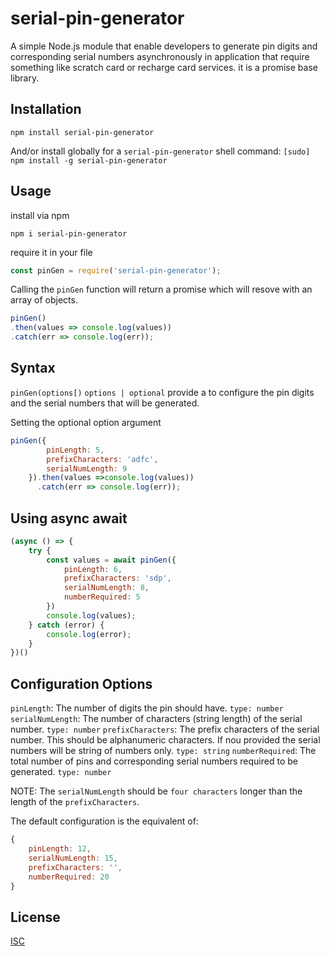 serial-pin-generator
========================

A simple Node.js module that enable developers to generate pin digits and corresponding serial numbers asynchronously in application that require something like scratch card or recharge card services.
it is a promise base library.


Installation
------------
`npm install serial-pin-generator`

And/or install globally for a `serial-pin-generator` shell command:
`[sudo] npm install -g serial-pin-generator`


Usage
-----
install via npm

`npm i serial-pin-generator`

require it in your file
```javascript
const pinGen = require('serial-pin-generator');
```
Calling the `pinGen` function will return a promise which will resove with an array of objects.

```javascript
pinGen()
.then(values => console.log(values))
.catch(err => console.log(err));
```

Syntax
------
`pinGen(options[)`
`options | optional` provide a to configure the pin digits and the serial numbers that will be generated.

Setting the optional option argument
```javascript
pinGen({
        pinLength: 5,
        prefixCharacters: 'adfc',
        serialNumLength: 9
    }).then(values =>console.log(values))
      .catch(err => console.log(err));
```

Using async await
-----------------
```javascript
(async () => {
    try {
        const values = await pinGen({
            pinLength: 6,
            prefixCharacters: 'sdp',
            serialNumLength: 8,
            numberRequired: 5
        })
        console.log(values);
    } catch (error) {
        console.log(error);
    }
})()
```

Configuration Options
---------------------
`pinLength`: The number of digits the pin should have. `type: number`
`serialNumLength`: The number of characters (string length) of the serial number. `type: number`
`prefixCharacters`: The prefix characters of the serial number. This should be alphanumeric characters.
If nou provided the serial numbers will be string of numbers only. `type: string`
`numberRequired`: The total number of pins and corresponding serial numbers required to be generated. `type: number`


NOTE: The `serialNumLength` should be `four characters` longer than the length of the `prefixCharacters`.

The default configuration is the equivalent of:
```javascript
{
    pinLength: 12, 
    serialNumLength: 15, 
    prefixCharacters: '', 
    numberRequired: 20
}
```


License
-------
[ISC](https://github.com/uniqueiyke/serial-pin-generator/master/LICENSE)
